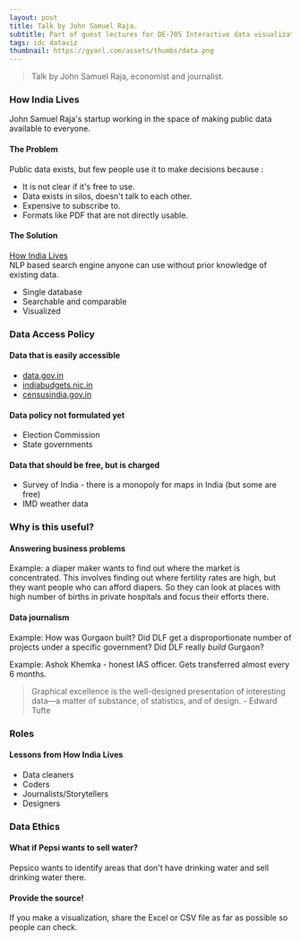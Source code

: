 ```yaml
---
layout: post
title: Talk by John Samuel Raja.
subtitle: Part of guest lectures for DE-705 Interactive data visualization
tags: idc dataviz
thumbnail: https://gyanl.com/assets/thumbs/data.png
---
```


> Talk by John Samuel Raja, economist and journalist.

### How India Lives

John Samuel Raja's startup working in the space of making public data available to everyone.

#### The Problem

Public data exists, but few people use it to make decisions because :

- It is not clear if it's free to use.
- Data exists in silos, doesn't talk to each other.
- Expensive to subscribe to.
- Formats like PDF that are not directly usable.

#### The Solution

[How India Lives](http://howindialives.com/)  
NLP based search engine anyone can use without prior knowledge of existing data.

- Single database
- Searchable and comparable
- Visualized

### Data Access Policy

#### Data that is easily accessible

- [data.gov.in](data.gov.in)
- [indiabudgets.nic.in](indiabudgets.nic.in)
- [censusindia.gov.in](censusindia.gov.in)

#### Data policy not formulated yet

- Election Commission
- State governments

#### Data that should be free, but is charged

- Survey of India - there is a monopoly for maps in India (but some are free)
- IMD weather data

### Why is this useful?

#### Answering business problems

Example: a diaper maker wants to find out where the market is concentrated. This involves finding out where fertility rates are high, but they want people who can afford diapers. So they can look at places with high number of births in private hospitals and focus their efforts there.

#### Data journalism

Example: How was Gurgaon built? Did DLF get a disproportionate number of projects under a specific government? Did DLF really _build_ Gurgaon?

Example: Ashok Khemka - honest IAS officer. Gets transferred almost every 6 months.

> Graphical excellence is the well-designed presentation of interesting data—a matter of substance, of statistics, and of design. - Edward Tufte

### Roles

#### Lessons from How India Lives

- Data cleaners
- Coders
- Journalists/Storytellers
- Designers

### Data Ethics

#### What if Pepsi wants to sell water?

Pepsico wants to identify areas that don't have drinking water and sell drinking water there.

#### Provide the source!

If you make a visualization, share the Excel or CSV file as far as possible so people can check.
